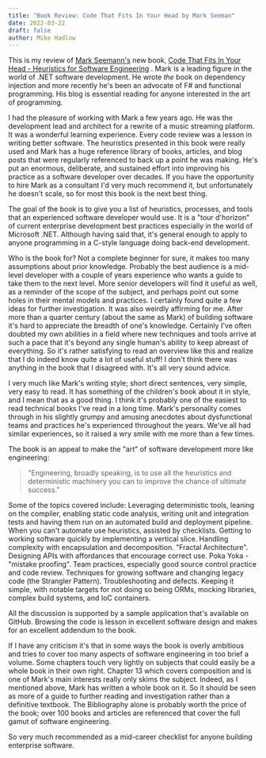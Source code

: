 ```yaml
---
title: "Book Review: Code That Fits In Your Head by Mark Seeman"
date: 2022-03-22
draft: false
author: Mike Hadlow
---
```

This is my review of [Mark Seemann's](https://blog.ploeh.dk/) new book, [Code That Fits In Your Head - Heuristics for Software Engineering](https://www.amazon.co.uk/Code-That-Fits-Your-Head/dp/0137464401) . Mark is a leading figure in the world of .NET software development. He wrote _the_ book on dependency injection and more recently he's been an advocate of F# and functional programming. His blog is essential reading for anyone interested in the art of programming.

I had the pleasure of working with Mark a few years ago. He was the development lead and architect for a rewrite of a music streaming platform.  It was a wonderful learning experience. Every code review was a lesson in writing better software. The heuristics presented in this book were really used and Mark has a huge reference library of books, articles, and blog posts that were regularly referenced to back up a point he was making. He's put an enormous, deliberate, and sustained effort into improving his practice as a software developer over decades. If you have the opportunity to hire Mark as a consultant I'd very much recommend it, but unfortunately he doesn't scale, so for most this book is the next best thing.

The goal of the book is to give you a list of heuristics, processes, and tools that an experienced software developer would use. It is a "tour d'horizon" of current enterprise development best practices especially in the world of Microsoft .NET. Although having said that, it's general enough to apply to anyone programming in a C-style language doing back-end development.

Who is the book for? Not a complete beginner for sure, it makes too many assumptions about prior knowledge. Probably the best audience is a mid-level developer with a couple of years experience who wants a guide to take them to the next level. More senior developers will find it useful as well, as a reminder of the scope of the subject, and perhaps point out some holes in their mental models and practices. I certainly found quite a few ideas for further investigation. It was also weirdly affirming for me. After more than a quarter century (about the same as Mark) of building software it's hard to appreciate the breadth of one's knowledge. Certainly I've often doubted my own abilities in a field where new techniques and tools arrive at such a pace that it's beyond any single human's ability to keep abreast of everything. So it's rather satisfying to read an overview like this and realize that I do indeed know quite a lot of useful stuff! I don't think there was anything in the book that I disagreed with. It's all very sound advice.

I very much like Mark's writing style; short direct sentences, very simple, very easy to read. It has something of the children's book about it in style, and I mean that as a good thing. I think it's probably one of the easiest to read technical books I've read in a long time. Mark's personality comes through in his slightly grumpy and amusing anecdotes about dysfunctional teams and practices he's experienced throughout the years. We've all had similar experiences, so it raised a wry smile with me more than a few times.

The book is an appeal to make the "art" of software development more like engineering:

> "Engineering, broadly speaking, is to use all the heuristics and deterministic machinery you can to improve the chance of ultimate success." 

Some of the topics covered include: Leveraging deterministic tools, leaning on the compiler, enabling static code analysis, writing unit and integration tests and having them run on an automated build and deployment pipeline. When you can't automate use heuristics, assisted by checklists. Getting to working software quickly by implementing a vertical slice. Handling complexity with encapsulation and decomposition. "Fractal Architecture". Designing APIs with affordances that encourage correct use. Poka Yoka - "mistake proofing". Team practices, especially good source control practice and code review. Techniques for growing software and changing legacy code (the Strangler Pattern). Troubleshooting and defects. Keeping it simple, with notable targets for not doing so being ORMs, mocking libraries, complex build systems, and IoC containers.

All the discussion is supported by a sample application that's available on GitHub. Browsing the code is lesson in excellent software design and makes for an excellent addendum to the book.

If I have any criticism it's that in some ways the book is overly ambitious and tries to cover too many aspects of software engineering in too brief a volume. Some chapters touch very lightly on subjects that could easily be a whole book in their own right. Chapter 13 which covers composition and is one of Mark's main interests really only skims the subject. Indeed, as I mentioned above, Mark has written a whole book on it. So it should be seen as more of a guide to further reading and investigation rather than a definitive textbook. The Bibliography alone is probably worth the price of the book; over 100 books and articles are referenced that cover the full gamut of software engineering.

So very much recommended as a mid-career checklist for anyone building enterprise software.